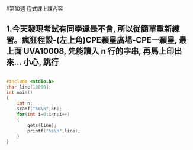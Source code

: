 #第10週 程式課上課內容

## 1.今天發現考試有同學還是不會, 所以從簡單重新練習。瘋狂程設-(左上角)CPE顆星廣場-CPE一顆星, 最上面 UVA10008, 先能讀入 n 行的字串, 再馬上印出來... 小心, 跳行

```C

#include <stdio.h>
char line[10000];
int main()
{
	int n;
	scanf("%d\n",&n);
	for(int i=0;i<n;i++)
	{
		gets(line);
		printf("%s\n",line);
	}
}
```
